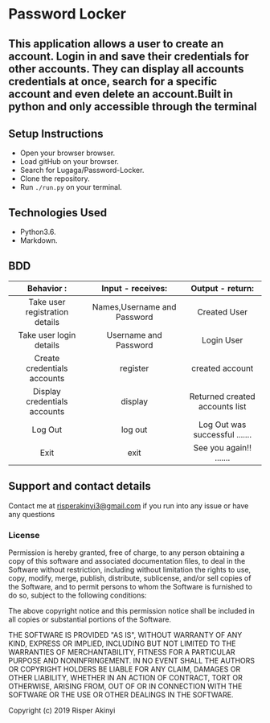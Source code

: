 # Password Locker

## This application allows a user to create an account. Login in and save their credentials for other accounts. They can display all accounts credentials at once, search for a specific account and even delete an account.Built in python and only accessible through the terminal

## Setup Instructions

- Open your browser browser.
- Load gitHub on your browser.
- Search for Lugaga/Password-Locker.
- Clone the repository.
- Run `./run.py` on your terminal.

## Technologies Used

- Python3.6.
- Markdown.

## BDD

|           Behavior :           |      Input - receives:      |        Output - return:        |
| :----------------------------: | :-------------------------: | :----------------------------: |
| Take user registration details | Names,Username and Password |          Created User          |
|    Take user login details     |    Username and Password    |           Login User           |
|  Create credentials accounts   |          register           |        created account         |
|  Display credentials accounts  |           display           | Returned created accounts list |
|            Log Out             |           log out           | Log Out was successful ....... |
|              Exit              |            exit             |    See you again!! .......     |

## Support and contact details

Contact me at risperakinyi3@gmail.com if you run into any issue or have any questions

### License

Permission is hereby granted, free of charge, to any person obtaining a copy
of this software and associated documentation files, to deal
in the Software without restriction, including without limitation the rights
to use, copy, modify, merge, publish, distribute, sublicense, and/or sell
copies of the Software, and to permit persons to whom the Software is
furnished to do so, subject to the following conditions:

The above copyright notice and this permission notice shall be included in all
copies or substantial portions of the Software.

THE SOFTWARE IS PROVIDED "AS IS", WITHOUT WARRANTY OF ANY KIND, EXPRESS OR
IMPLIED, INCLUDING BUT NOT LIMITED TO THE WARRANTIES OF MERCHANTABILITY,
FITNESS FOR A PARTICULAR PURPOSE AND NONINFRINGEMENT. IN NO EVENT SHALL THE
AUTHORS OR COPYRIGHT HOLDERS BE LIABLE FOR ANY CLAIM, DAMAGES OR OTHER
LIABILITY, WHETHER IN AN ACTION OF CONTRACT, TORT OR OTHERWISE, ARISING FROM,
OUT OF OR IN CONNECTION WITH THE SOFTWARE OR THE USE OR OTHER DEALINGS IN THE
SOFTWARE.

Copyright (c) 2019 Risper Akinyi
